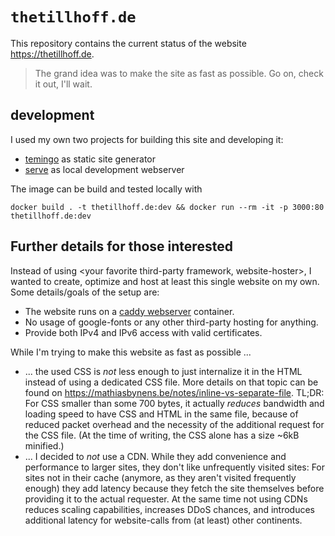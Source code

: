 # `thetillhoff.de`

This repository contains the current status of the website https://thetillhoff.de.

> The grand idea was to make the site as fast as possible. Go on, check it out, I'll wait.

## development

I used my own two projects for building this site and developing it:
- [temingo](https://github.com/tillhoff/temingo) as static site generator
- [serve](https://github.com/tillhoff/serve) as local development webserver

The image can be build and tested locally with
```
docker build . -t thetillhoff.de:dev && docker run --rm -it -p 3000:80 thetillhoff.de:dev
```

## Further details for those interested

Instead of using \<your favorite third-party framework, website-hoster\>, I wanted to create, optimize and host at least this single website on my own.
Some details/goals of the setup are:
- The website runs on a [caddy webserver](https://caddyserver.com/) container.
- No usage of google-fonts or any other third-party hosting for anything.
- Provide both IPv4 and IPv6 access with valid certificates.

While I'm trying to make this website as fast as possible ...
- ... the used CSS is *not* less enough to just internalize it in the HTML instead of using a dedicated CSS file. More details on that topic can be found on https://mathiasbynens.be/notes/inline-vs-separate-file. TL;DR: For CSS smaller than some 700 bytes, it actually *reduces* bandwidth and loading speed to have CSS and HTML in the same file, because of reduced packet overhead and the necessity of the additional request for the CSS file. (At the time of writing, the CSS alone has a size ~6kB minified.)
- ... I decided to *not* use a CDN. While they add convenience and performance to larger sites, they don't like unfrequently visited sites: For sites not in their cache (anymore, as they aren't visited frequently enough) they add latency because they fetch the site themselves before providing it to the actual requester. At the same time not using CDNs reduces scaling capabilities, increases DDoS chances, and introduces additional latency for website-calls from (at least) other continents.
